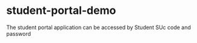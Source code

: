 # student-portal-demo
The student portal application can be accessed by Student SUc code and password
